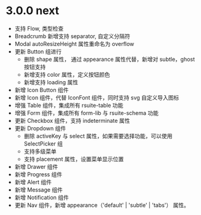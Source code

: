 # 3.0.0 next

- 支持 Flow, 类型检查
- Breadcrumb 新增支持 separator, 自定义分隔符
- Modal autoResizeHeight 属性重命名为 overflow
- 更新 Button 组进行
  - 删除 shape 属性， 通过 appearance 属性代替，新增对 subtle，ghost 按钮支持
  - 新增支持 color 属性，定义按钮颜色
  - 新增支持 loading 属性
- 新增 Icon Button 组件
- 新增 Icon 组件，代替 IconFont 组件，同时支持 svg 自定义导入图标
- 增强 Table 组件，集成所有 rsuite-table 功能
- 增强 Form 组件，集成所有 form-lib 与 rsuite-schema 功能
- 更新 Checkbox 组件，支持 indeterminate 属性
- 更新 Dropdown 组件
  - 删除 activeKey 与 select 属性，如果需要选择功能，可以使用 SelectPicker 组
  - 支持多级菜单
  - 支持 placement 属性，设置菜单显示位置
- 新增 Drawer 组件
- 新增 Progress 组件
- 新增 Alert 组件
- 新增 Message 组件
- 新增 Notification 组件
- 更新 Nav 组件，新增 appearance（'default' | 'subtle' | 'tabs'） 属性。

